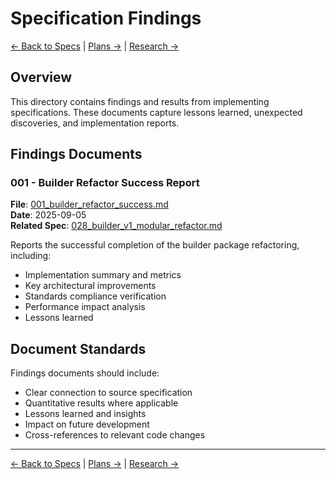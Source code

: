 # Specification Findings

[← Back to Specs](../README.md) | [Plans →](../plans/README.md) | [Research →](../research/README.md)

## Overview

This directory contains findings and results from implementing specifications. These documents capture lessons learned, unexpected discoveries, and implementation reports.

## Findings Documents

### 001 - Builder Refactor Success Report
**File**: [001_builder_refactor_success.md](001_builder_refactor_success.md)  
**Date**: 2025-09-05  
**Related Spec**: [028_builder_v1_modular_refactor.md](../plans/028_builder_v1_modular_refactor.md)

Reports the successful completion of the builder package refactoring, including:
- Implementation summary and metrics
- Key architectural improvements
- Standards compliance verification
- Performance impact analysis
- Lessons learned

## Document Standards

Findings documents should include:
- Clear connection to source specification
- Quantitative results where applicable
- Lessons learned and insights
- Impact on future development
- Cross-references to relevant code changes

---

[← Back to Specs](../README.md) | [Plans →](../plans/README.md) | [Research →](../research/README.md)